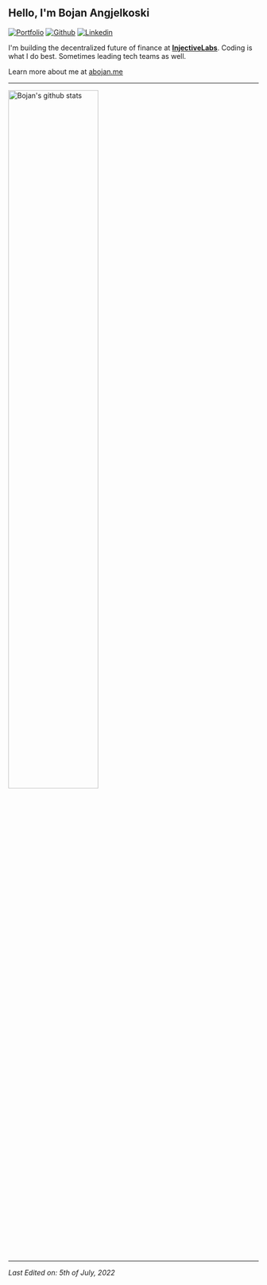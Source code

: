 ## Hello, I'm Bojan Angjelkoski

[![Portfolio](https://img.shields.io/badge/-Portfolio-red?style=flat&logo=appveyor&logoColor=white)](https://bangjelkoski.com)
[![Github](https://img.shields.io/badge/-Github-000?style=flat&logo=Github&logoColor=white)](https://github.com/bangjelkoski)
[![Linkedin](https://img.shields.io/badge/-LinkedIn-blue?style=flat&logo=Linkedin&logoColor=white)](https://www.linkedin.com/in/bangjelkoski/)

I'm building the decentralized future of finance at **[InjectiveLabs](https://github.com/InjectiveLabs)**. Coding is what I do best. Sometimes leading tech teams as well.  

Learn more about me at [abojan.me](https://abojan.me)

---

<a href="https://github.com/bangjelkoski/github-readme-stats">
   <img width="60%" alt="Bojan's github stats" src="https://github-readme-stats.vercel.app/api?username=bangjelkoski&show_icons=true&hide_border=true" />
</a>

---

_Last Edited on: 5th of July, 2022_
